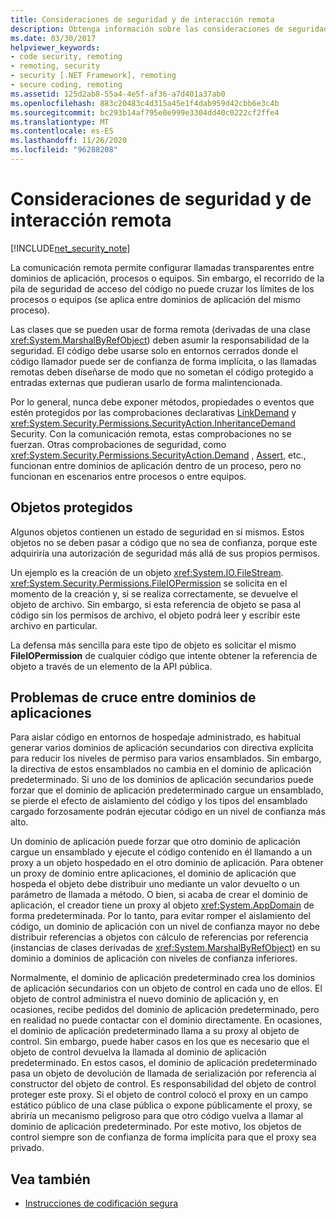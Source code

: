 ```yaml
---
title: Consideraciones de seguridad y de interacción remota
description: Obtenga información sobre las consideraciones de seguridad relativas a la comunicación remota, que le permite configurar la llamada transparente entre dominios de aplicación, procesos o equipos.
ms.date: 03/30/2017
helpviewer_keywords:
- code security, remoting
- remoting, security
- security [.NET Framework], remoting
- secure coding, remoting
ms.assetid: 125d2ab8-55a4-4e5f-af36-a7d401a37ab0
ms.openlocfilehash: 883c20483c4d315a45e1f4dab959d42cbb6e3c4b
ms.sourcegitcommit: bc293b14af795e0e999e3304dd40c0222cf2ffe4
ms.translationtype: MT
ms.contentlocale: es-ES
ms.lasthandoff: 11/26/2020
ms.locfileid: "96288208"
---
```

# <a name="security-and-remoting-considerations"></a>Consideraciones de seguridad y de interacción remota

[!INCLUDE[net_security_note](../../../includes/net-security-note-md.md)]

La comunicación remota permite configurar llamadas transparentes entre dominios de aplicación, procesos o equipos. Sin embargo, el recorrido de la pila de seguridad de acceso del código no puede cruzar los límites de los procesos o equipos (se aplica entre dominios de aplicación del mismo proceso).  
  
 Las clases que se pueden usar de forma remota (derivadas de una clase <xref:System.MarshalByRefObject>) deben asumir la responsabilidad de la seguridad. El código debe usarse solo en entornos cerrados donde el código llamador puede ser de confianza de forma implícita, o las llamadas remotas deben diseñarse de modo que no sometan el código protegido a entradas externas que pudieran usarlo de forma malintencionada.  
  
 Por lo general, nunca debe exponer métodos, propiedades o eventos que estén protegidos por las comprobaciones declarativas [LinkDemand](link-demands.md) y <xref:System.Security.Permissions.SecurityAction.InheritanceDemand> Security. Con la comunicación remota, estas comprobaciones no se fuerzan. Otras comprobaciones de seguridad, como <xref:System.Security.Permissions.SecurityAction.Demand> , [Assert](using-the-assert-method.md), etc., funcionan entre dominios de aplicación dentro de un proceso, pero no funcionan en escenarios entre procesos o entre equipos.  
  
## <a name="protected-objects"></a>Objetos protegidos  

 Algunos objetos contienen un estado de seguridad en sí mismos. Estos objetos no se deben pasar a código que no sea de confianza, porque este adquiriría una autorización de seguridad más allá de sus propios permisos.  
  
 Un ejemplo es la creación de un objeto <xref:System.IO.FileStream>. <xref:System.Security.Permissions.FileIOPermission> se solicita en el momento de la creación y, si se realiza correctamente, se devuelve el objeto de archivo. Sin embargo, si esta referencia de objeto se pasa al código sin los permisos de archivo, el objeto podrá leer y escribir este archivo en particular.  
  
 La defensa más sencilla para este tipo de objeto es solicitar el mismo **FileIOPermission** de cualquier código que intente obtener la referencia de objeto a través de un elemento de la API pública.  
  
## <a name="application-domain-crossing-issues"></a>Problemas de cruce entre dominios de aplicaciones  

 Para aislar código en entornos de hospedaje administrado, es habitual generar varios dominios de aplicación secundarios con directiva explícita para reducir los niveles de permiso para varios ensamblados. Sin embargo, la directiva de estos ensamblados no cambia en el dominio de aplicación predeterminado. Si uno de los dominios de aplicación secundarios puede forzar que el dominio de aplicación predeterminado cargue un ensamblado, se pierde el efecto de aislamiento del código y los tipos del ensamblado cargado forzosamente podrán ejecutar código en un nivel de confianza más alto.  
  
 Un dominio de aplicación puede forzar que otro dominio de aplicación cargue un ensamblado y ejecute el código contenido en él llamando a un proxy a un objeto hospedado en el otro dominio de aplicación. Para obtener un proxy de dominio entre aplicaciones, el dominio de aplicación que hospeda el objeto debe distribuir uno mediante un valor devuelto o un parámetro de llamada a método. O bien, si acaba de crear el dominio de aplicación, el creador tiene un proxy al objeto <xref:System.AppDomain> de forma predeterminada. Por lo tanto, para evitar romper el aislamiento del código, un dominio de aplicación con un nivel de confianza mayor no debe distribuir referencias a objetos con cálculo de referencias por referencia (instancias de clases derivadas de <xref:System.MarshalByRefObject>) en su dominio a dominios de aplicación con niveles de confianza inferiores.  
  
 Normalmente, el dominio de aplicación predeterminado crea los dominios de aplicación secundarios con un objeto de control en cada uno de ellos. El objeto de control administra el nuevo dominio de aplicación y, en ocasiones, recibe pedidos del dominio de aplicación predeterminado, pero en realidad no puede contactar con el dominio directamente. En ocasiones, el dominio de aplicación predeterminado llama a su proxy al objeto de control. Sin embargo, puede haber casos en los que es necesario que el objeto de control devuelva la llamada al dominio de aplicación predeterminado. En estos casos, el dominio de aplicación predeterminado pasa un objeto de devolución de llamada de serialización por referencia al constructor del objeto de control. Es responsabilidad del objeto de control proteger este proxy. Si el objeto de control colocó el proxy en un campo estático público de una clase pública o expone públicamente el proxy, se abriría un mecanismo peligroso para que otro código vuelva a llamar al dominio de aplicación predeterminado. Por este motivo, los objetos de control siempre son de confianza de forma implícita para que el proxy sea privado.  
  
## <a name="see-also"></a>Vea también

- [Instrucciones de codificación segura](../../standard/security/secure-coding-guidelines.md)
